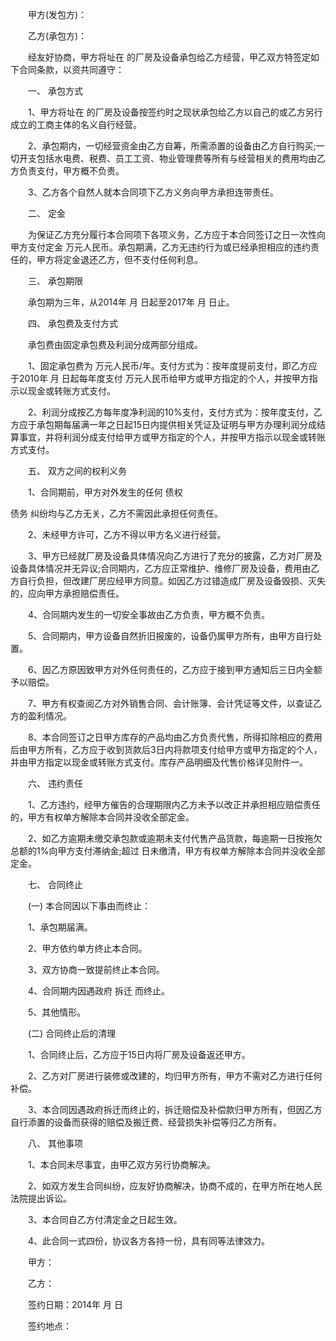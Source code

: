 
 　　甲方(发包方)：
 
 　　乙方(承包方)：
 
 　　经友好协商，甲方将址在 的厂房及设备承包给乙方经营，甲乙双方特签定如下合同条款，以资共同遵守：
 
 　　一、 承包方式
 
 　　1、甲方将址在 的厂房及设备按签约时之现状承包给乙方以自己的或乙方另行成立的工商主体的名义自行经营。
 
 　　2、承包期内，一切经营资金由乙方自筹，所需添置的设备由乙方自行购买;一切开支包括水电费、税费、员工工资、物业管理费等所有与经营相关的费用均由乙方负责支付，甲方概不负责。
 
 　　3、乙方各个自然人就本合同项下乙方义务向甲方承担连带责任。
 
 　　二、 定金
 
 　　为保证乙方充分履行本合同项下各项义务，乙方应于本合同签订之日一次性向甲方支付定金 万元人民币。承包期满，乙方无违约行为或已经承担相应的违约责任的，甲方将定金退还乙方，但不支付任何利息。
 
 　　三、 承包期限
 
 　　承包期为三年，从2014年 月 日起至2017年 月 日止。
 
 　　四、 承包费及支付方式
 
 　　承包费由固定承包费及利润分成两部分组成。
 
 　　1、固定承包费为 万元人民币/年。支付方式为：按年度提前支付，即乙方应于2010年 月 日起每年度支付 万元人民币给甲方或甲方指定的个人，并按甲方指示以现金或转账方式支付。
 
 　　2、利润分成按乙方每年度净利润的10%支付，支付方式为：按年度支付，乙方应于承包期每届满一年之日起15日内提供相关凭证及证明与甲方办理利润分成结算事宜，并将利润分成支付给甲方或甲方指定的个人，并按甲方指示以现金或转账方式支付。
 
 　　五、 双方之间的权利义务
 
 　　1、合同期前，甲方对外发生的任何
债权

债务
纠纷均与乙方无关，乙方不需因此承担任何责任。
 
 　　2、未经甲方许可，乙方不得以甲方名义进行经营。
 
 　　3、甲方已经就厂房及设备具体情况向乙方进行了充分的披露，乙方对厂房及设备具体情况并无异议;合同期内，乙方应正常维护、维修厂房及设备，费用由乙方自行负担，但改建厂房应经甲方同意。如因乙方过错造成厂房及设备毁损、灭失的，应向甲方承担赔偿责任。
 
 　　4、合同期内发生的一切安全事故由乙方负责，甲方概不负责。
 
 　　5、合同期内，甲方设备自然折旧报废的，设备仍属甲方所有，由甲方自行处置。
 
 　　6、因乙方原因致甲方对外任何责任的，乙方应于接到甲方通知后三日内全额予以赔偿。
 
 　　7、甲方有权查阅乙方对外销售合同、会计账簿、会计凭证等文件，以查证乙方的盈利情况。
 
 　　8、本合同签订之日甲方库存的产品均由乙方负责代售，所得扣除相应的费用后由甲方所有，乙方应于收到货款后3日内将款项支付给甲方或甲方指定的个人，并由甲方指定以现金或转账方式支付。库存产品明细及代售价格详见附件一。
 
 　　六、 违约责任
 
 　　1、乙方违约，经甲方催告的合理期限内乙方未予以改正并承担相应赔偿责任的，甲方有权单方解除本合同并没收全部定金。
 
 　　2、如乙方逾期未缴交承包款或逾期未支付代售产品货款，每逾期一日按拖欠总额的1%向甲方支付滞纳金;超过 日未缴清，甲方有权单方解除本合同并没收全部定金。
 
 　　七、 合同终止
 
 　　(一) 本合同因以下事由而终止：
 
 　　1、承包期届满。
 
 　　2、甲方依约单方终止本合同。
 
 　　3、双方协商一致提前终止本合同。
 
 　　4、合同期内因遇政府
拆迁
而终止。
 
 　　5、其他情形。
 
 　　(二) 合同终止后的清理
 
 　　1、合同终止后，乙方应于15日内将厂房及设备返还甲方。
 
 　　2、乙方对厂房进行装修或改建的，均归甲方所有，甲方不需对乙方进行任何补偿。
 
 　　3、本合同因遇政府拆迁而终止的，拆迁赔偿及补偿款归甲方所有，但因乙方自行添置的设备而获得的赔偿及搬迁费、经营损失补偿等归乙方所有。
 
 　　八、 其他事项
 
 　　1、本合同未尽事宜，由甲乙双方另行协商解决。
 
 　　2、如双方发生合同纠纷，应友好协商解决，协商不成的，在甲方所在地人民法院提出诉讼。
 
 　　3、本合同自乙方付清定金之日起生效。
 
 　　4、此合同一式四份，协议各方各持一份，具有同等法律效力。
 
 　　甲方：
 
 　　乙方：
 
 　　签约日期：2014年 月 日
 
 　　签约地点：
 
 

 
 
 
 
 
  


  
 

  


  


  
 
 
 
 

